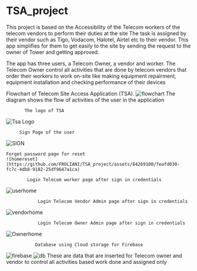 # TSA_project
This project is based on the Accessibility of the Telecom workers of the telecom vendors to perform their duties at the site
The task is assigned by their vendor such as Tigo, Vodacom, Halotel, Airtel etc to their vendor. This app simplifies for them to get easily to the site by sending the request to the owner of Tower and getting approved.

The app has three users, a Telecom Owner, a vendor and worker. The Telecom Owner control all activities that  are done by telecom vendors that order their workers to work on-site  like making equipment repairment, equipment installation  and checking performance of their devices

Flowchart  of Telecom Site Access Application (TSA).
![flowchart](https://github.com/FROLIANI/TSA_project/assets/84269100/2f9dc605-6c4d-46a1-abdd-1e44f9ed7065)
The diagram shows the flow of activities of the user in the application

           The logo of TSA
![Tsa Logo](https://github.com/FROLIANI/TSA_project/assets/84269100/0d767212-0b25-431f-bdc1-304be1e35232)

         Sign Page of the user
![SIGN](https://github.com/FROLIANI/TSA_project/assets/84269100/07e7d51b-f4ff-4dac-81a5-cf194832c7c9)

    Forget password page for reset
    ![homereset](https://github.com/FROLIANI/TSA_project/assets/84269100/feafd030-fc7c-4db8-9182-25df9647a1ca)

            Login Telecom worker page after sign in credentials
![userhome](https://github.com/FROLIANI/TSA_project/assets/84269100/bfaca1e7-b104-4d58-8805-50a43f762d22)

                Login Telecom Vendor Admin page after sign in credentials
![vendorhome](https://github.com/FROLIANI/TSA_project/assets/84269100/10c5879b-ea36-47b1-a72c-62947b334125)

                Login Telecom Owner Admin page after sign in credentials
![Ownerhome](https://github.com/FROLIANI/TSA_project/assets/84269100/c9e21066-f858-472a-830b-132aa47f8395)

               Database using Cloud storage for Firebase
![firebase](https://github.com/FROLIANI/TSA_project/assets/84269100/d2ac73b2-4947-44a5-89a4-96d49014f5be)
![db](https://github.com/FROLIANI/TSA_project/assets/84269100/21209a6c-5f72-4570-87c7-2900f0d5bc43)
These are data that are inserted for Telecom owner and vendor to control all activities based work done and assigned only


